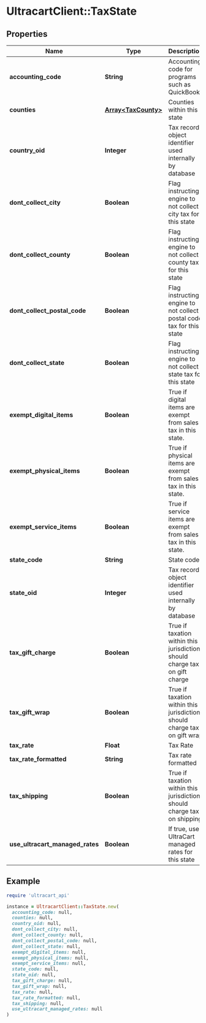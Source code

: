 # UltracartClient::TaxState

## Properties

| Name | Type | Description | Notes |
| ---- | ---- | ----------- | ----- |
| **accounting_code** | **String** | Accounting code for programs such as QuickBooks | [optional] |
| **counties** | [**Array&lt;TaxCounty&gt;**](TaxCounty.md) | Counties within this state | [optional] |
| **country_oid** | **Integer** | Tax record object identifier used internally by database | [optional] |
| **dont_collect_city** | **Boolean** | Flag instructing engine to not collect city tax for this state | [optional] |
| **dont_collect_county** | **Boolean** | Flag instructing engine to not collect county tax for this state | [optional] |
| **dont_collect_postal_code** | **Boolean** | Flag instructing engine to not collect postal code tax for this state | [optional] |
| **dont_collect_state** | **Boolean** | Flag instructing engine to not collect state tax for this state | [optional] |
| **exempt_digital_items** | **Boolean** | True if digital items are exempt from sales tax in this state. | [optional] |
| **exempt_physical_items** | **Boolean** | True if physical items are exempt from sales tax in this state. | [optional] |
| **exempt_service_items** | **Boolean** | True if service items are exempt from sales tax in this state. | [optional] |
| **state_code** | **String** | State code | [optional] |
| **state_oid** | **Integer** | Tax record object identifier used internally by database | [optional] |
| **tax_gift_charge** | **Boolean** | True if taxation within this jurisdiction should charge tax on gift charge | [optional] |
| **tax_gift_wrap** | **Boolean** | True if taxation within this jurisdiction should charge tax on gift wrap | [optional] |
| **tax_rate** | **Float** | Tax Rate | [optional] |
| **tax_rate_formatted** | **String** | Tax rate formatted | [optional] |
| **tax_shipping** | **Boolean** | True if taxation within this jurisdiction should charge tax on shipping | [optional] |
| **use_ultracart_managed_rates** | **Boolean** | If true, use UltraCart managed rates for this state | [optional] |

## Example

```ruby
require 'ultracart_api'

instance = UltracartClient::TaxState.new(
  accounting_code: null,
  counties: null,
  country_oid: null,
  dont_collect_city: null,
  dont_collect_county: null,
  dont_collect_postal_code: null,
  dont_collect_state: null,
  exempt_digital_items: null,
  exempt_physical_items: null,
  exempt_service_items: null,
  state_code: null,
  state_oid: null,
  tax_gift_charge: null,
  tax_gift_wrap: null,
  tax_rate: null,
  tax_rate_formatted: null,
  tax_shipping: null,
  use_ultracart_managed_rates: null
)
```

